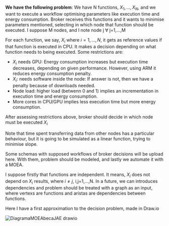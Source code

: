 **We have the following problem**: We have N functions, $X_1,...,X_N$, and we want to execute a workflow optimising parameters like execution time and energy consumption. Broker receives this functions and it wants to minimise parameters mentioned, selecting in which node that function should be executed. I suppose M nodes, and I note node j $\forall$ j=1,...,M

For each function, we say, $X_i$ where $i=1,...,N$, it gets as reference values if that function is executed in CPU. It makes a decision depending on what function needs to being executed. Some restrictions are:
- $X_i$ needs GPU: Energy consumption increases but execution time decreases, depending on given performance. However, using ARM it reduces energy consumption penalty.
- $X_i$: needs software inside the node: If answer is not, then we have a penalty because of downloads needed.
- Node load: higher load (betwenn 0 and 1) implies an incrementation in execution time and energy consumption.
- More cores in CPU/GPU implies less execution time but more energy consumption.

After assessing restrictions above, broker should decide in which node must be executed $X_i$

Note that time spent transferring data from other nodes has a particular behaviour, but it is going to be simulated as a linear function, trying to minimise slope.

Some schemas with supposed workflows of broker decisions will be upload here. With them, problem should be modeled, and lastly we automate it with a MOEA.

I suppose firstly that functions are independent. It means, $X_i$ does not depend on $X_i$ results, where $i \neq j$, i,j=1,...,N. In a future, we can introduces dependencies and problem should be treated with a graph as an input, where vertexs are functions and aristas are dependencies between functions.

Here I have a first approximation to the decision problem, made in Draw.io

![DiagramaMOEAbecaJAE drawio](https://github.com/AlvaroRodriguezGallardo/src-brokering/assets/80212790/1efc70fd-3dce-447d-8423-5287a2288714)

